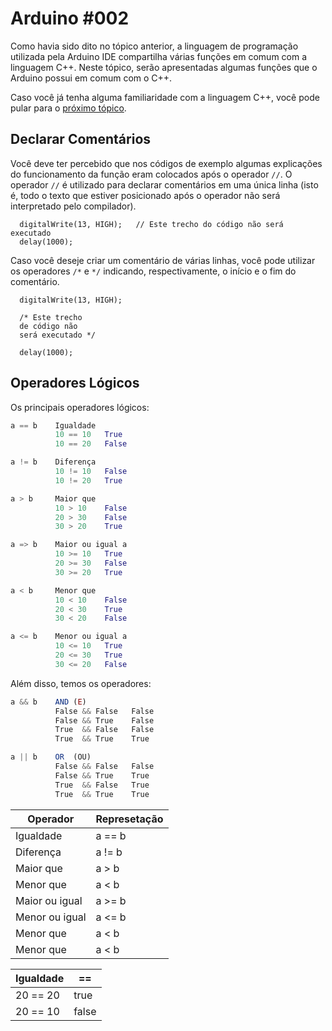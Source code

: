 # Arduino #002

Como havia sido dito no tópico anterior, a linguagem de programação utilizada pela Arduino IDE compartilha várias funções em comum com a linguagem C++. Neste tópico, serão apresentadas algumas funções que o Arduino possui em comum com o C++.

Caso você já tenha alguma familiaridade com a linguagem C++, você pode pular para o [próximo tópico](https://github.com/italohdc/arduino-101/blob/master/Arduino-003.md).

## Declarar Comentários

Você deve ter percebido que nos códigos de exemplo algumas explicações do funcionamento da função eram colocados após o operador ``//``. O operador ``//`` é utilizado para declarar comentários em uma única linha (isto é, todo o texto que estiver posicionado após o operador não será interpretado pelo compilador).

```arduino
  digitalWrite(13, HIGH);   // Este trecho do código não será executado
  delay(1000);
```

Caso você deseje criar um comentário de várias linhas, você pode utilizar os operadores ``/*`` e ``*/`` indicando, respectivamente, o início e o fim do comentário.

```arduino
  digitalWrite(13, HIGH);
  
  /* Este trecho
  de código não
  será executado */
  
  delay(1000);
```

## Operadores Lógicos

Os principais operadores lógicos:

```python
a == b    Igualdade
          10 == 10   True
          10 == 20   False

a != b    Diferença
          10 != 10   False
          10 != 20   True

a > b     Maior que
          10 > 10    False
          20 > 30    False
          30 > 20    True

a => b    Maior ou igual a
          10 >= 10   True
          20 >= 30   False
          30 >= 20   True

a < b     Menor que
          10 < 10    False
          20 < 30    True
          30 < 20    False

a <= b    Menor ou igual a
          10 <= 10   True
          20 <= 30   True
          30 <= 20   False
```

Além disso, temos os operadores:

```js
a && b    AND (E)
          False && False   False
          False && True    False
          True  && False   False
          True  && True    True

a || b    OR  (OU)
          False && False   False
          False && True    True
          True  && False   True
          True  && True    True
```

|Operador|Represetação|
|---|---|
|Igualdade|a == b|
|Diferença|a != b|
|Maior que|a > b|
|Menor que|a < b|
|Maior ou igual|a >= b|
|Menor ou igual|a <= b|
|Menor que|a < b|
|Menor que|a < b|

|Igualdade|==|
|---|---|
|20 == 20|true|
|20 == 10|false|
